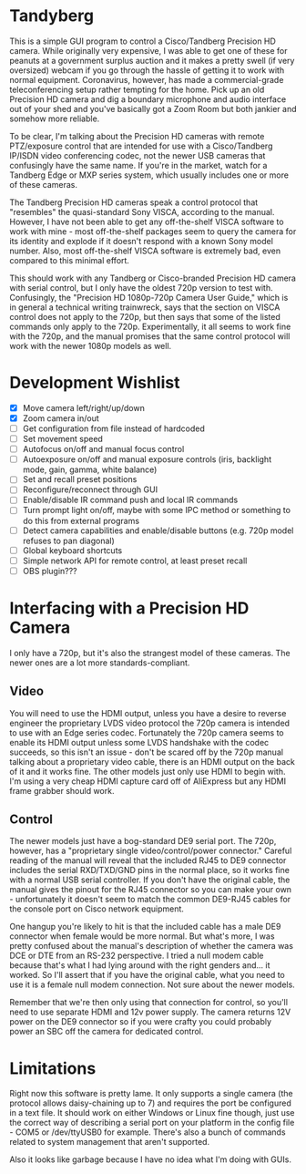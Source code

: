 # Tandyberg

This is a simple GUI program to control a Cisco/Tandberg Precision HD camera.
While originally very expensive, I was able to get one of these for peanuts
at a government surplus auction and it makes a pretty swell (if very
oversized) webcam if you go through the hassle of getting it to work with
normal equipment. Coronavirus, however, has made a commercial-grade
teleconferencing setup rather tempting for the home. Pick up an old Precision
HD camera and dig a boundary microphone and audio interface out of your shed
and you've basically got a Zoom Room but both jankier and somehow more
reliable.

To be clear, I'm talking about the Precision HD cameras with remote
PTZ/exposure control that are intended for use with a Cisco/Tandberg IP/ISDN
video conferencing codec, not the newer USB cameras that confusingly have the
same name. If you're in the market, watch for a Tandberg Edge or MXP series
system, which usually includes one or more of these cameras.

The Tandberg Precision HD cameras speak a control protocol that "resembles"
the quasi-standard Sony VISCA, according to the manual. However, I have not
been able to get any off-the-shelf VISCA software to work with mine - most
off-the-shelf packages seem to query the camera for its identity and explode
if it doesn't respond with a known Sony model number. Also, most
off-the-shelf VISCA software is extremely bad, even compared to this minimal
effort.

This should work with any Tandberg or Cisco-branded Precision HD camera with
serial control, but I only have the oldest 720p version to test with.
Confusingly, the "Precision HD 1080p-720p Camera User Guide," which is in
general a technical writing trainwreck, says that the section on VISCA
control does not apply to the 720p, but then says that some of the listed
commands only apply to the 720p. Experimentally, it all seems to work fine
with the 720p, and the manual promises that the same control protocol will
work with the newer 1080p models as well.

# Development Wishlist

* [X] Move camera left/right/up/down
* [X] Zoom camera in/out
* [ ] Get configuration from file instead of hardcoded
* [ ] Set movement speed
* [ ] Autofocus on/off and manual focus control
* [ ] Autoexposure on/off and manual exposure controls (iris, backlight mode, gain, gamma, white balance)
* [ ] Set and recall preset positions
* [ ] Reconfigure/reconnect through GUI
* [ ] Enable/disable IR command push and local IR commands
* [ ] Turn prompt light on/off, maybe with some IPC method or something to do this from external programs
* [ ] Detect camera capabilities and enable/disable buttons (e.g. 720p model refuses to pan diagonal)
* [ ] Global keyboard shortcuts
* [ ] Simple network API for remote control, at least preset recall
* [ ] OBS plugin???

# Interfacing with a Precision HD Camera

I only have a 720p, but it's also the strangest model of these cameras. The
newer ones are a lot more standards-compliant.

## Video

You will need to use the HDMI output, unless you have a desire to reverse
engineer the proprietary LVDS video protocol the 720p camera is intended to
use with an Edge series codec. Fortunately the 720p camera seems to enable
its HDMI output unless some LVDS handshake with the codec succeeds, so this
isn't an issue - don't be scared off by the 720p manual talking about a
proprietary video cable, there is an HDMI output on the back of it and it
works fine. The other models just only use HDMI to begin with. I'm using a
very cheap HDMI capture card off of AliExpress but any HDMI frame grabber
should work.

## Control

The newer models just have a bog-standard DE9 serial port. The 720p, however,
has a "proprietary single video/control/power connector." Careful reading of
the manual will reveal that the included RJ45 to DE9 connector includes the
serial RXD/TXD/GND pins in the normal place, so it works fine with a normal USB
serial controller. If you don't have the original cable, the manual gives the
pinout for the RJ45 connector so you can make your own - unfortunately it
doesn't seem to match the common DE9-RJ45 cables for the console port on Cisco
network equipment.

One hangup you're likely to hit is that the included cable has a male DE9
connector when female would be more normal. But what's more, I was pretty
confused about the manual's description of whether the camera was DCE or
DTE from an RS-232 perspective. I tried a null modem cable because that's
what I had lying around with the right genders and... it worked. So I'll
assert that if you have the original cable, what you need to use it is a
female null modem connection. Not sure about the newer models.

Remember that we're then only using that connection for control, so you'll
need to use separate HDMI and 12v power supply. The camera returns 12V power
on the DE9 connector so if you were crafty you could probably power an SBC
off the camera for dedicated control.

# Limitations

Right now this software is pretty lame. It only supports a single camera (the
protocol allows daisy-chaining up to 7) and requires the port be configured
in a text file. It should work on either Windows or Linux fine though, just
use the correct way of describing a serial port on your platform in the config
file - COM5 or /dev/ttyUSB0 for example. There's also a bunch of commands
related to system management that aren't supported.

Also it looks like garbage because I have no idea what I'm doing with GUIs.